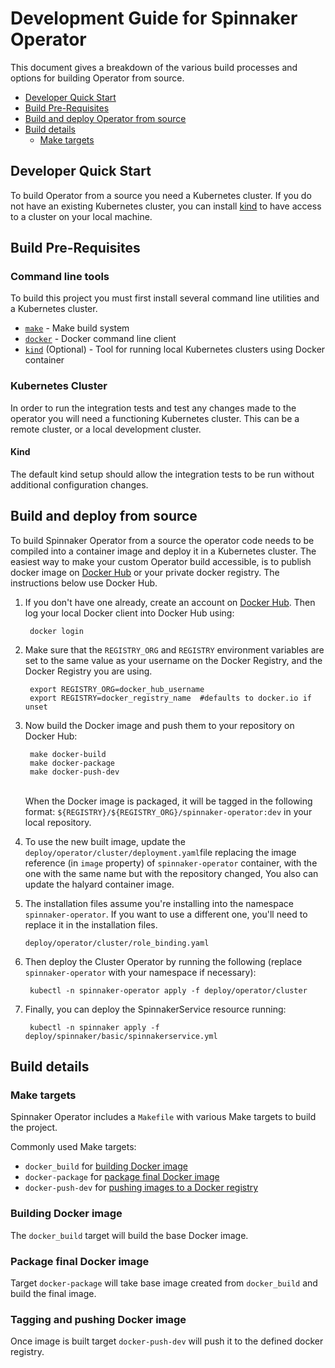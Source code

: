 # Development Guide for Spinnaker Operator

This document gives a breakdown of the various build processes and options for building Operator from source.

<!-- TOC depthFrom:2 -->

- [Developer Quick Start](#developer-quick-start)
- [Build Pre-Requisites](#build-pre-requisites)
- [Build and deploy Operator from source](#build-and-deploy-from-source)
- [Build details](#build-details)
    - [Make targets](#make-targets) 

<!-- /TOC -->

## Developer Quick Start

To build Operator from a source you need a Kubernetes cluster. If you do not have an existing
Kubernetes cluster, you can install [kind](https://kind.sigs.k8s.io/) to have access
to a cluster on your local machine.

## Build Pre-Requisites

### Command line tools

To build this project you must first install several command line utilities and a Kubernetes cluster.

- [`make`](https://www.gnu.org/software/make/) - Make build system
- [`docker`](https://docs.docker.com/install/) - Docker command line client
- [`kind`](https://docs.docker.com/install/) (Optional) - Tool for running local Kubernetes clusters using Docker container

### Kubernetes Cluster

In order to run the integration tests and test any changes made to the operator you will need a functioning Kubernetes cluster. This can be a remote cluster, or a local development cluster.

#### Kind

The default kind setup should allow the integration tests to be run without additional configuration changes.

## Build and deploy from source

To build Spinnaker Operator from a source the operator code needs to be compiled into a container image and deploy it
in a Kubernetes cluster. The easiest way to make your custom Operator build
accessible, is to publish docker image on [Docker Hub](https://hub.docker.com/) or your private docker registry. The instructions below use Docker Hub.

1. If you don't have one already, create an account on [Docker Hub](https://hub.docker.com/). Then log your local
   Docker client into Docker Hub using:

        docker login

2. Make sure that the `REGISTRY_ORG` and `REGISTRY` environment variables are set to the same value as your
   username on the Docker Registry, and the Docker Registry you are using.

        export REGISTRY_ORG=docker_hub_username
        export REGISTRY=docker_registry_name  #defaults to docker.io if unset

3. Now build the Docker image and push them to your repository on Docker Hub:

        make docker-build
        make docker-package
        make docker-push-dev
   \
   When the Docker image is packaged, it will be tagged in the following
   format: `${REGISTRY}/${REGISTRY_ORG}/spinnaker-operator:dev` in your local repository.


4. To use the new built image, update
   the `deploy/operator/cluster/deployment.yaml`file replacing the image reference (in `image`
   property) of `spinnaker-operator` container, with the one with the same name but with the repository changed, You also can update the halyard container image.


5. The installation files assume you're installing into the namespace `spinnaker-operator`. If you want to use a different one,
   you'll need to replace it in the installation files.

       deploy/operator/cluster/role_binding.yaml

6. Then deploy the Cluster Operator by running the following (replace `spinnaker-operator` with your namespace if
   necessary):

        kubectl -n spinnaker-operator apply -f deploy/operator/cluster

7. Finally, you can deploy the SpinnakerService resource running:

        kubectl -n spinnaker apply -f deploy/spinnaker/basic/spinnakerservice.yml       

## Build details

### Make targets

Spinnaker Operator includes a `Makefile` with various Make targets to build the project.

Commonly used Make targets:

- `docker_build` for [building Docker image](#building-docker-image)
- `docker-package` for [package final Docker image](#package-final-docker-image)
- `docker-push-dev` for [pushing images to a Docker registry](#tagging-and-pushing-docker-image)

### Building Docker image

The `docker_build` target will build the base Docker image. 

### Package final Docker image

Target `docker-package` will take base image created from `docker_build` and build the final image.

### Tagging and pushing Docker image

Once image is built target `docker-push-dev` will push it to the defined docker registry.
